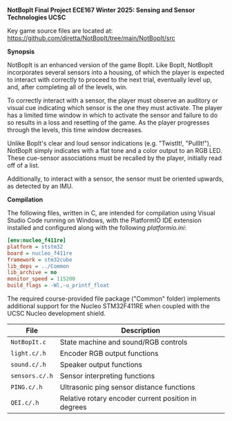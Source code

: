 **NotBopIt Final Project ECE167 Winter 2025: Sensing and Sensor Technologies UCSC**

Key game source files are located at: https://github.com/djretta/NotBopIt/tree/main/NotBopIt/src

**Synopsis**

NotBopIt is an enhanced version of the game BopIt. Like BopIt, NotBopIt incorporates several sensors into a housing, of which the player is expected to interact with correctly to proceed to the next trial, eventually level up, and, after completing all of the levels, win.

To correctly interact with a sensor, the player must observe an auditory or visual cue indicating which sensor is the one they must activate. The player has a limited time window in which to activate the sensor and failure to do so results in a loss and resetting of the game. As the player progresses through the levels, this time window decreases.

Unlike BopIt's clear and loud sensor indications (e.g. "TwistIt!, "PullIt!"), NotBopIt simply indicates with a flat tone and a color output to an RGB LED. These cue-sensor associations must be recalled by the player, initially read off of a list.

Additionally, to interact with a sensor, the sensor must be oriented upwards, as detected by an IMU.

**Compilation**

The following files, written in C, are intended for compilation using Visual Studio Code running on Windows, with the PlatformIO IDE extension installed and configured along with the following _platformio.ini_:

```ini
[env:nucleo_f411re]
platform = ststm32
board = nucleo_f411re
framework = stm32cube
lib_deps = ../Common
lib_archive = no
monitor_speed = 115200
build_flags = -Wl,-u_printf_float
```

The required course-provided file package ("Common" folder) implements additional support for the Nucleo STM32F411RE when coupled with the UCSC Nucleo development shield.

| File           | Description                                           |
|----------------|-------------------------------------------------------|
| `NotBopIt.c`   | State machine and sound/RGB controls                  |
| `light.c/.h`   | Encoder RGB output functions                          |
| `sound.c/.h`   | Speaker output functions                              |
| `sensors.c/.h` | Sensor interpreting functions                         |
| `PING.c/.h`    | Ultrasonic ping sensor distance functions             |
| `QEI.c/.h`     | Relative rotary encoder current position in degrees   |
